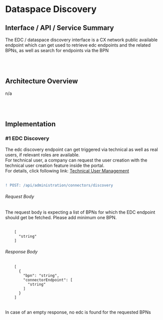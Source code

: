 # Dataspace Discovery

## Interface / API / Service Summary
The EDC / dataspace discovery interface is a CX network public available endpoint which can get used to retrieve edc endpoints and the related BPNs, as well as search for endpoints via the BPN

<br>
<br>

## Architecture Overview

n/a

<br>
<br>

## Implementation

### #1 EDC Discovery
The edc discovery endpoint can get triggered via technical as well as real users, if relevant roles are available.  
For technical user, a company can request the user creation with the technical user creation feature inside the portal.  
For details, click following link: 
[Technical User Management](/docs/User%20Management/Technical_User/HowTo)  
<br>

```diff
! POST: /api/administration/connectors/discovery
```

###### Request Body
The request body is expecting a list of BPNs for which the EDC endpoint should get be fetched. Please add minimum one BPN.  
<br>

        [
          "string"
        ]

###### Response Body

        [
          {
            "bpn": "string",
            "connectorEndpoint": [
              "string"
            ]
          }
        ]


<br>
In case of an empty response, no edc is found for the requested BPNs

<br>
<br>
